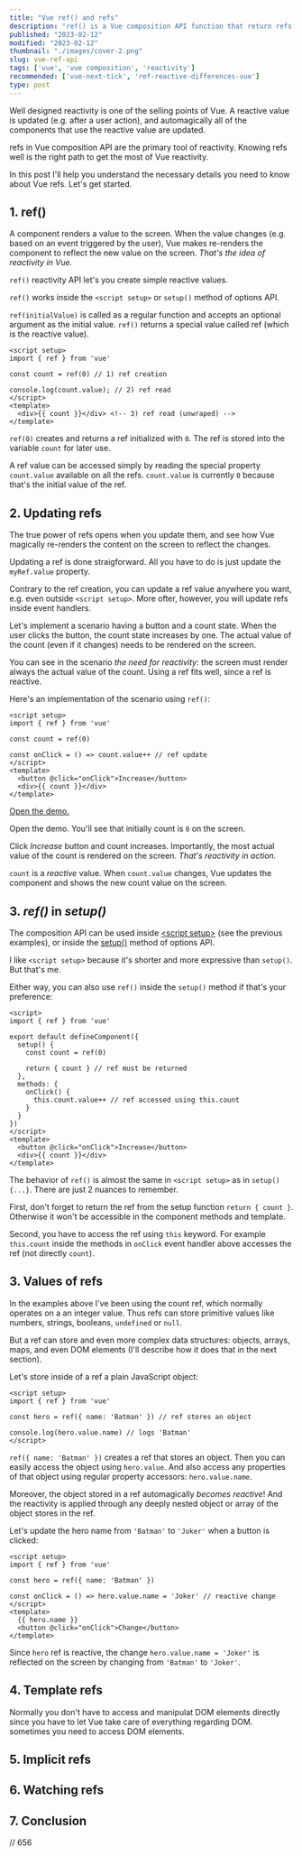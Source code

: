 ```yaml
---
title: "Vue ref() and refs"
description: "ref() is a Vue composition API function that return refs: small reactive values."  
published: "2023-02-12"
modified: "2023-02-12"
thumbnail: "./images/cover-2.png"
slug: vue-ref-api
tags: ['vue', 'vue composition', 'reactivity']
recommended: ['vue-next-tick', 'ref-reactive-differences-vue']
type: post
---
```


Well designed reactivity is one of the selling points of Vue. A reactive value is updated (e.g. after a user action), and automagically all of the components that use the reactive value are updated.  

refs in Vue composition API are the primary tool of reactivity. Knowing refs well is the right path to get the most of Vue reactivity.  

In this post I'll help you understand the necessary details you need to know about Vue refs. Let's get started.  

## 1. ref()

A component renders a value to the screen. When the value changes (e.g. based on an event triggered by the user), Vue makes re-renders the component to reflect the new value on the screen. *That's the idea of reactivity in Vue.*  

`ref()` reactivity API let's you create simple reactive values. 

`ref()` works inside the `<script setup>`  or `setup()` method of options API.

`ref(initialValue)` is called as a regular function and accepts an optional argument as the initial value. `ref()` returns a special value called ref (which is the reactive value).

```vue
<script setup>
import { ref } from 'vue'

const count = ref(0) // 1) ref creation

console.log(count.value); // 2) ref read
</script>
<template>
  <div>{{ count }}</div> <!-- 3) ref read (unwraped) -->
</template>
```

`ref(0)` creates and returns a ref initialized with `0`. The ref is stored into the variable `count` for later use.  

A ref value can be accessed simply by reading the special property `count.value` available on all the refs. `count.value` is currently `0` because that's the initial value of the ref.  

## 2. Updating refs

The true power of refs opens when you update them, and see how Vue magically re-renders the content on the screen to reflect the changes.  

Updating a ref is done straigforward. All you have to do is just update the `myRef.value` property.  

Contrary to the ref creation, you can update a ref value anywhere you want, e.g. even outside `<script setup>`. More ofter, however, you will update refs inside event handlers.  

Let's implement a scenario having a button and a count state. When the user clicks the button, the count state increases by one. The actual value of the count (even if it changes) needs to be rendered on the screen.  

You can see in the scenario *the need for reactivity*: the screen must render always the actual value of the count. Using a ref fits well, since a ref is reactive.  

Here's an implementation of the scenario using `ref()`:

```vue
<script setup>
import { ref } from 'vue'

const count = ref(0)

const onClick = () => count.value++ // ref update
</script>
<template>
  <button @click="onClick">Increase</button>
  <div>{{ count }}</div>
</template>
```
[Open the demo.]()

Open the demo. You'll see that initially count is `0` on the screen. 

Click *Increase* button and count increases. Importantly, the most actual value of the count is rendered on the screen. *That's reactivity in action.* 

`count` is a *reactive* value. When `count.value` changes, Vue updates the component and shows the new count value on the screen.  

## 3. *ref()* in *setup()*

The composition API can be used inside [\<script setup\>](https://vuejs.org/api/sfc-script-setup.html) (see the previous examples), or inside the [setup()](https://vuejs.org/api/composition-api-setup.html) method of options API.  

I like `<script setup>` because it's shorter and more expressive than `setup()`. But that's me.  

Either way, you can also use `ref()` inside the `setup()` method if that's your preference:

```vue
<script>
import { ref } from 'vue'

export default defineComponent({
  setup() {
    const count = ref(0)

    return { count } // ref must be returned
  },
  methods: {
    onClick() {
      this.count.value++ // ref accessed using this.count
    }
  }
})
</script>
<template>
  <button @click="onClick">Increase</button>
  <div>{{ count }}</div>
</template>
```

The behavior of `ref()` is almost the same in `<script setup>` as in `setup() {...}`. There are just 2 nuances to remember.  

First, don't forget to return the ref from the setup function `return { count }`. Otherwise it won't be accessible in the component methods and template.  

Second, you have to access the ref using `this` keyword. For example `this.count` inside the methods in `onClick` event handler above accesses the ref (not directly `count`).  

## 3. Values of refs

In the examples above I've been using the count ref, which normally operates on a an integer value. Thus refs can store primitive values like numbers, strings, booleans, `undefined` or `null`.  
 
But a ref can store and even more complex data structures: objects, arrays, maps, and even DOM elements (I'll describe how it does that in the next section).  

Let's store inside of a ref a plain JavaScript object:

``` vue
<script setup>
import { ref } from 'vue'

const hero = ref({ name: 'Batman' }) // ref stores an object

console.log(hero.value.name) // logs 'Batman'
</script>
```

`ref({ name: 'Batman' })` creates a ref that stores an object. Then you can easily access the object using `hero.value`. And also access any properties of that object using regular property accessors: `hero.value.name`.  

Moreover, the object stored in a ref automagically *becomes reactive*! And the reactivity is applied through any deeply nested object or array of the object stores in the ref.    

Let's update the hero name from `'Batman'` to `'Joker'` when a button is clicked:
``` vue
<script setup>
import { ref } from 'vue'

const hero = ref({ name: 'Batman' })

const onClick = () => hero.value.name = 'Joker' // reactive change
</script>
<template>
  {{ hero.name }} 
  <button @click="onClick">Change</button>
</template>
```

Since `hero` ref is reactive, the change `hero.value.name = 'Joker'` is reflected on the screen by changing from `'Batman'` to `'Joker'`.  

## 4. Template refs



Normally you don't have to access and manipulat DOM elements directly since you have to let Vue take care of everything regarding DOM. sometimes you need to access DOM elements.  

## 5. Implicit refs

## 6. Watching refs

## 7. Conclusion

// 656